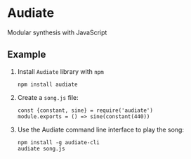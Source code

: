 # Audiate

Modular synthesis with JavaScript

## Example

1.  Install `Audiate` library with `npm`

    ```
    npm install audiate
    ```

2.  Create a `song.js` file:

    ```
    const {constant, sine} = require('audiate')
    module.exports = () => sine(constant(440))
    ```

3.  Use the Audiate command line interface to play the song:

    ```
    npm install -g audiate-cli
    audiate song.js
    ```
